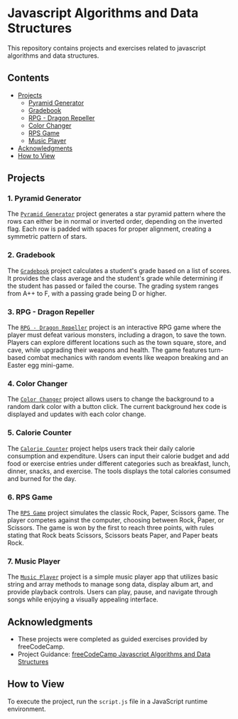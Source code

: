 # Javascript Algorithms and Data Structures

This repository contains projects and exercises related to javascript algorithms and data structures.

## Contents
- [Projects](#projects)
    - [Pyramid Generator](#1-pyramid-generator)
    - [Gradebook](#2-gradebook)
    - [RPG - Dragon Repeller](#3-rpg---dragon-repeller)
    - [Color Changer](#4-color-changer)
    - [RPS Game](#6-rps-game)
    - [Music Player](#7-music-player)
- [Acknowledgments](#acknowledgments)
- [How to View](#how-to-view)

## Projects

### 1. Pyramid Generator
The [`Pyramid Generator`](./01.Pyramid-Generator/script.js) project generates a star pyramid pattern where the rows can either be in normal or inverted order, depending on the inverted flag. Each row is padded with spaces for proper alignment, creating a symmetric pattern of stars.

### 2. Gradebook
The [`Gradebook`](./02.Gradebook/script.js) project calculates a student's grade based on a list of scores. It provides the class average and the student's grade while determining if the student has passed or failed the course. The grading system ranges from A++ to F, with a passing grade being D or higher.

### 3. RPG - Dragon Repeller
The [`RPG - Dragon Repeller`](./03.RPG-Dragon-Repeller/index.html) project is an interactive RPG game where the player must defeat various monsters, including a dragon, to save the town. Players can explore different locations such as the town square, store, and cave, while upgrading their weapons and health. The game features turn-based combat mechanics with random events like weapon breaking and an Easter egg mini-game.

### 4. Color Changer
The [`Color Changer`](04.Color-Changer/index.html) project allows users to change the background to a random dark color with a button click. The current background hex code is displayed and updates with each color change.

### 5. Calorie Counter
The [`Calorie Counter`](05.Calorie-Counter/index.html) project helps users track their daily calorie consumption and expenditure. Users can input their calorie budget and add food or exercise entries under different categories such as breakfast, lunch, dinner, snacks, and exercise. The tools displays the total calories consumed and burned for the day.

### 6. RPS Game
The [`RPS Game`](./06.RPS-Game/index.html) project simulates the classic Rock, Paper, Scissors game. The player competes against the computer, choosing between Rock, Paper, or Scissors. The game is won by the first to reach three points, with rules stating that Rock beats Scissors, Scissors beats Paper, and Paper beats Rock.

### 7. Music Player
The [`Music Player`](./07.Music-Player/index.html) project is a simple music player app that utilizes basic string and array methods to manage song data, display album art, and provide playback controls. Users can play, pause, and navigate through songs while enjoying a visually appealing interface.

## Acknowledgments
- These projects were completed as guided exercises provided by freeCodeCamp.
- Project Guidance: [freeCodeCamp Javascript Algorithms and Data Structures](https://www.freecodecamp.org/learn/javascript-algorithms-and-data-structures-v8/)

## How to View
To execute the project, run the `script.js` file in a JavaScript runtime environment.
